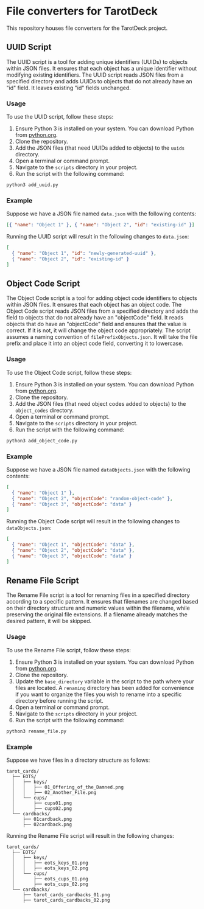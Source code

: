 # File converters for TarotDeck

This repository houses file converters for the TarotDeck project.

## UUID Script

The UUID script is a tool for adding unique identifiers (UUIDs) to objects within JSON files. It ensures that each object has a unique identifier without modifying existing identifiers. The UUID script reads JSON files from a specified directory and adds UUIDs to objects that do not already have an "id" field. It leaves existing "id" fields unchanged.

### Usage

To use the UUID script, follow these steps:

1. Ensure Python 3 is installed on your system. You can download Python from [python.org](https://www.python.org/downloads/).
2. Clone the repository.
3. Add the JSON files (that need UUIDs added to objects) to the `uuids` directory.
4. Open a terminal or command prompt.
5. Navigate to the `scripts` directory in your project.
6. Run the script with the following command:

```bash
python3 add_uuid.py
```
### Example

Suppose we have a JSON file named `data.json` with the following contents:

```json
[{ "name": "Object 1" }, { "name": "Object 2", "id": "existing-id" }]
```

Running the UUID script will result in the following changes to `data.json`:

```json
[
  { "name": "Object 1", "id": "newly-generated-uuid" },
  { "name": "Object 2", "id": "existing-id" }
]
```

## Object Code Script

The Object Code script is a tool for adding object code identifiers to objects within JSON files. It ensures that each object has an object code. The Object Code script reads JSON files from a specified directory and adds the field to objects that do not already have an "objectCode" field. It reads objects that do have an "objectCode" field and ensures that the value is correct. If it is not, it will change the object code appropriately. The script assumes a naming convention of `filePrefixObjects.json`. It will take the file prefix and place it into an object code field, converting it to lowercase.

### Usage

To use the Object Code script, follow these steps:

1. Ensure Python 3 is installed on your system. You can download Python from [python.org](https://www.python.org/downloads/).
2. Clone the repository.
3. Add the JSON files (that need object codes added to objects) to the `object_codes` directory.
4. Open a terminal or command prompt.
5. Navigate to the `scripts` directory in your project.
6. Run the script with the following command:

```bash
python3 add_object_code.py
```

### Example

Suppose we have a JSON file named `dataObjects.json` with the following contents:

```json
[
  { "name": "Object 1" },
  { "name": "Object 2", "objectCode": "random-object-code" },
  { "name": "Object 3", "objectCode": "data" }
]
```

Running the Object Code script will result in the following changes to `dataObjects.json`:

```json
[
  { "name": "Object 1", "objectCode": "data" },
  { "name": "Object 2", "objectCode": "data" },
  { "name": "Object 3", "objectCode": "data" }
]
```

## Rename File Script

The Rename File script is a tool for renaming files in a specified directory according to a specific pattern. It ensures that filenames are changed based on their directory structure and numeric values within the filename, while preserving the original file extensions. If a filename already matches the desired pattern, it will be skipped.

### Usage

To use the Rename File script, follow these steps:

1. Ensure Python 3 is installed on your system. You can download Python from [python.org](https://www.python.org/downloads/).
2. Clone the repository.
3. Update the `base_directory` variable in the script to the path where your files are located. A `renaming` directory has been added for convenience if you want to organize the files you wish to rename into a specific directory before running the script.
4. Open a terminal or command prompt.
5. Navigate to the `scripts` directory in your project.
6. Run the script with the following command:

```bash
python3 rename_file.py
```

### Example

Suppose we have files in a directory structure as follows:

```
tarot_cards/
  ├── EOTS/
  │   ├── keys/
  │   │   ├── 01_Offering_of_the_Damned.png
  │   │   ├── 02_Another_File.png
  │   └── cups/
  │       ├── cups01.png
  │       ├── cups02.png
  └── cardbacks/
      ├── 01cardback.png
      ├── 02cardback.png
```

Running the Rename File script will result in the following changes:

```
tarot_cards/
  ├── EOTS/
  │   ├── keys/
  │   │   ├── eots_keys_01.png
  │   │   ├── eots_keys_02.png
  │   └── cups/
  │       ├── eots_cups_01.png
  │       ├── eots_cups_02.png
  └── cardbacks/
      ├── tarot_cards_cardbacks_01.png
      ├── tarot_cards_cardbacks_02.png
```


